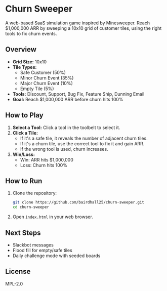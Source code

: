 # Churn Sweeper

A web-based SaaS simulation game inspired by Minesweeper. Reach $1,000,000 ARR by sweeping a 10x10 grid of customer tiles, using the right tools to fix churn events.

## Overview

- **Grid Size:** 10x10
- **Tile Types:**
  - Safe Customer (50%)
  - Minor Churn Event (35%)
  - Major Churn Event (10%)
  - Empty Tile (5%)
- **Tools:** Discount, Support, Bug Fix, Feature Ship, Dunning Email
- **Goal:** Reach $1,000,000 ARR before churn hits 100%

## How to Play

1. **Select a Tool:** Click a tool in the toolbelt to select it.
2. **Click a Tile:**
   - If it's a safe tile, it reveals the number of adjacent churn tiles.
   - If it's a churn tile, use the correct tool to fix it and gain ARR.
   - If the wrong tool is used, churn increases.
3. **Win/Loss:**
   - Win: ARR hits $1,000,000
   - Loss: Churn hits 100%

## How to Run

1. Clone the repository:
   ```bash
   git clone https://github.com/bairdhall25/churn-sweeper.git
   cd churn-sweeper
   ```
2. Open `index.html` in your web browser.

## Next Steps

- Slackbot messages
- Flood fill for empty/safe tiles
- Daily challenge mode with seeded boards

## License

MPL-2.0 